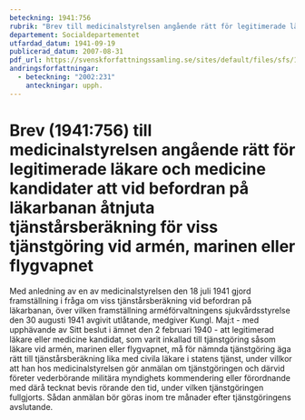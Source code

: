 ```yaml
---
beteckning: 1941:756
rubrik: "Brev till medicinalstyrelsen angående rätt för legitimerade läkare och medicine kandidater att vid befordran på läkarbanan åtnjuta tjänstårsberäkning för viss tjänstgöring vid armén, marinen eller flygvapnet"
departement: Socialdepartementet
utfardad_datum: 1941-09-19
publicerad_datum: 2007-08-31
pdf_url: https://svenskforfattningssamling.se/sites/default/files/sfs/1941-09/SFS1941-756.pdf
andringsforfattningar:
  - beteckning: "2002:231"
    anteckningar: upph.
---
```


# Brev (1941:756) till medicinalstyrelsen angående rätt för legitimerade läkare och medicine kandidater att vid befordran på läkarbanan åtnjuta tjänstårsberäkning för viss tjänstgöring vid armén, marinen eller flygvapnet

Med anledning av en av medicinalstyrelsen den 18 juli 1941 gjord framställning i fråga om viss tjänstårsberäkning vid befordran på läkarbanan, över vilken framställning arméförvaltningens sjukvårdsstyrelse den 30 augusti 1941 avgivit utlåtande, medgiver Kungl. Maj:t - med upphävande av Sitt beslut i ämnet den 2 februari 1940 - att legitimerad läkare eller medicine kandidat, som varit inkallad till tjänstgöring såsom läkare vid armén, marinen eller flygvapnet, må för nämnda tjänstgöring äga rätt till tjänstårsberäkning lika med civila läkare i statens tjänst, under villkor att han hos medicinalstyrelsen gör anmälan om tjänstgöringen och därvid företer vederbörande militära myndighets kommendering eller förordnande med därå tecknat bevis rörande den tid, under vilken tjänstgöringen fullgjorts. Sådan  anmälan bör göras inom tre månader efter tjänstgöringens avslutande.